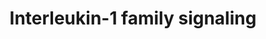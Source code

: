 ---
annotations:
- id: PW:0000883
  parent: regulatory pathway
  type: Pathway Ontology
  value: interleukin-1 signaling pathway
- id: PW:0001193
  parent: signaling pathway
  type: Pathway Ontology
  value: kinase mediated signaling pathway
- id: PW:0000003
  parent: signaling pathway
  type: Pathway Ontology
  value: signaling pathway
authors:
- MaintBot
- MartijnVanIersel
- ReactomeTeam
- Anwesha
- Mkutmon
- DeSl
description: 'The Interleukin-1 (IL1) family of cytokines comprises 11 members, namely
  Interleukin-1 alpha (IL1A), Interleukin-1 beta (IL1B), Interleukin-1 receptor antagonist
  protein (IL1RN, IL1RA), Interleukin-18 (IL18), Interleukin-33 (IL33), Interleukin-36
  receptor antagonist protein (IL36RN, IL36RA), Interleukin-36 alpha (IL36A), Interleukin-36
  beta (IL36B), Interleukin-36 gamma (IL36G), Interleukin-37 (IL37) and Interleukin-38
  (IL38). The genes encoding all except IL18 and IL33 are on chromosome 2. They share
  a common C-terminal three-dimensional structure and  with apart from  IL1RN they
  are synthesized without a hydrophobic leader sequence and are not secreted via the
  classical reticulum endoplasmic-Golgi pathway. IL1B and IL18, are produced as biologically
  inactive propeptides that are cleaved to produce the mature, active interleukin
  peptide.  The IL1 receptor (IL1R) family comprises 10 members: Interleukin-1 receptor
  type 1 (IL1R1, IL1RA), Interleukin-1 receptor type 2 (IL1R2, IL1RB), Interleukin-1
  receptor accessory protein (IL1RAP, IL1RAcP, IL1R3), Interleukin-18 receptor 1 (IL18R1,
  IL18RA) , Interleukin-18 receptor accessory protein (IL18RAP, IL18RB), Interleukin-1
  receptor-like 1 (IL1RL1, ST2, IL33R), Interleukin-1 receptor-like 2 (IL1RL2, IL36R),
  Single Ig IL-1-related receptor (SIGIRR, TIR8), Interleukin-1 receptor accessory
  protein-like 1 (IL1RAPL1, TIGGIR2) and X-linked interleukin-1 receptor accessory
  protein-like 2 (IL1RAPL2, TIGGIR1). Most of the genes encoding these receptors are
  on chromosome 2.  IL1 family receptors heterodimerize upon cytokine binding. IL1,
  IL33 and IL36 bind specific receptors, IL1R1, IL1RL1, and IL1RL2 respectively.  All
  use IL1RAP as a co-receptor. IL18 binds IL18R1 and uses IL18RAP as co-receptor.  The
  complexes formed by IL1 family cytokines and their heterodimeric receptors recruit
  intracellular signaling molecules, including Myeloid differentiation primary response
  protein MyD88 (MYD88), members of he IL1R-associated kinase (IRAK) family, and TNF
  receptor-associated factor 6 (TRAF6), activating Nuclear factor NF-kappa-B (NFÎºB),
  as well as Mitogen-activated protein kinase 14 (MAPK14, p38), c-Jun N-terminal kinases
  (JNKs), extracellular signal-regulated kinases (ERKs) and other Mitogen-activated
  protein kinases (MAPKs).  View original pathway at [http://www.reactome.org/PathwayBrowser/#DIAGRAM=446652
  Reactome].'
last-edited: 2021-01-25
organisms:
- Homo sapiens
redirect_from:
- /index.php/Pathway:WP1839
- /instance/WP1839
revision: null
schema-jsonld:
- '@context': https://schema.org/
  '@id': https://wikipathways.github.io/pathways/WP1839.html
  '@type': Dataset
  creator:
    '@type': Organization
    name: WikiPathways
  description: 'The Interleukin-1 (IL1) family of cytokines comprises 11 members,
    namely Interleukin-1 alpha (IL1A), Interleukin-1 beta (IL1B), Interleukin-1 receptor
    antagonist protein (IL1RN, IL1RA), Interleukin-18 (IL18), Interleukin-33 (IL33),
    Interleukin-36 receptor antagonist protein (IL36RN, IL36RA), Interleukin-36 alpha
    (IL36A), Interleukin-36 beta (IL36B), Interleukin-36 gamma (IL36G), Interleukin-37
    (IL37) and Interleukin-38 (IL38). The genes encoding all except IL18 and IL33
    are on chromosome 2. They share a common C-terminal three-dimensional structure
    and  with apart from  IL1RN they are synthesized without a hydrophobic leader
    sequence and are not secreted via the classical reticulum endoplasmic-Golgi pathway.
    IL1B and IL18, are produced as biologically inactive propeptides that are cleaved
    to produce the mature, active interleukin peptide.  The IL1 receptor (IL1R) family
    comprises 10 members: Interleukin-1 receptor type 1 (IL1R1, IL1RA), Interleukin-1
    receptor type 2 (IL1R2, IL1RB), Interleukin-1 receptor accessory protein (IL1RAP,
    IL1RAcP, IL1R3), Interleukin-18 receptor 1 (IL18R1, IL18RA) , Interleukin-18 receptor
    accessory protein (IL18RAP, IL18RB), Interleukin-1 receptor-like 1 (IL1RL1, ST2,
    IL33R), Interleukin-1 receptor-like 2 (IL1RL2, IL36R), Single Ig IL-1-related
    receptor (SIGIRR, TIR8), Interleukin-1 receptor accessory protein-like 1 (IL1RAPL1,
    TIGGIR2) and X-linked interleukin-1 receptor accessory protein-like 2 (IL1RAPL2,
    TIGGIR1). Most of the genes encoding these receptors are on chromosome 2.  IL1
    family receptors heterodimerize upon cytokine binding. IL1, IL33 and IL36 bind
    specific receptors, IL1R1, IL1RL1, and IL1RL2 respectively.  All use IL1RAP as
    a co-receptor. IL18 binds IL18R1 and uses IL18RAP as co-receptor.  The complexes
    formed by IL1 family cytokines and their heterodimeric receptors recruit intracellular
    signaling molecules, including Myeloid differentiation primary response protein
    MyD88 (MYD88), members of he IL1R-associated kinase (IRAK) family, and TNF receptor-associated
    factor 6 (TRAF6), activating Nuclear factor NF-kappa-B (NFÎºB), as well as Mitogen-activated
    protein kinase 14 (MAPK14, p38), c-Jun N-terminal kinases (JNKs), extracellular
    signal-regulated kinases (ERKs) and other Mitogen-activated protein kinases (MAPKs).  View
    original pathway at [http://www.reactome.org/PathwayBrowser/#DIAGRAM=446652 Reactome].'
  keywords:
  - (BTRC:CUL1:SKP1),(FBXW11:CUL1:SKP1)
  - 26S proteasome
  - 2xp-S-NFKB1(1-968):p-S,T-MAP3K8:TNIP2
  - 3xUb,
  - 3xUb-p-S927,S932-NFKB1(1-968)
  - '3xUb-p-S927,S932-NFKB1(1-968) '
  - ADP
  - 'ALOX5 '
  - 'ALOX5 gene '
  - ATP
  - Activated TAK
  - 'BTRC '
  - BTRC:CUL1:RBX1:SKP1
  - BTRC:CUL1:RBX1:SKP1:NFKB1:RELA:p-S32,S36-NFKBIA:Ub
  - 'CASP1(120-297) '
  - 'CASP1(317-404) '
  - 'CHUK '
  - CHUK:IKBKB:IKBKG
  - 'CUL1 '
  - Caspase-1 tetramer
  - 'FBXW11 '
  - 'IKBKB '
  - 'IKBKG '
  - IKBKG:p-S176,S180-CHUK:p-S177,S181-IKBKB
  - IKKs complex
  - 'IL13 '
  - IL18
  - 'IL18 '
  - 'IL18 gene '
  - IL18 gene, ALOX5
  - 'IL18(1-193) '
  - IL18, ALOX5
  - IL18-2(37-189)
  - IL18:IL18R1
  - IL18:IL18R1:IL18RAP
  - IL18BP
  - 'IL18BP '
  - IL18BP:IL18
  - IL18BP:IL37,IL37(?-218)
  - IL18R1
  - 'IL18R1 '
  - IL18R1:IL37,IL37(?-218)
  - IL18R1:IL37,IL37(?-218):SIGIRR
  - IL18RAP
  - 'IL18RAP '
  - 'IL1B '
  - IL1B(117-269)
  - IL1B,Myr82K-Myr83K-IL1A
  - IL1B,Myr82K-Myr83K-IL1A:IL1R1
  - IL1B,Myr82K-Myr83K-IL1A:IL1R2
  - IL1F10
  - 'IL1F10 '
  - IL1F10(1-?)
  - IL1F10(?-152)
  - 'IL1F10(?-152) '
  - IL1F10(?-152):IL1RAPL1
  - IL1F10:IL1RAPL1
  - IL1F10:IL1RL2
  - IL1R1
  - 'IL1R1 '
  - IL1R1 inhibitors
  - IL1R1:IL1:IL1RAP
  - IL1R1:IL1:IL1RAP:IRAK4:MYD88 dimer
  - IL1R1:IL1:IL1RAP:IRAK4:MYD88 dimer:TOLLIP
  - IL1R1:IL1:IL1RAP:MYD88 dimer
  - IL1R1:IL1:IL1RAP:p-T342,T345,S346-IRAK4:MYD88 dimer:TOLLIP
  - IL1R1:IL1:IL1RAP:p-T342,T345,S346-IRAK4:MYD88 dimer:TOLLIP:IRAK1
  - IL1R1:IL1:IL1RAP:p-T342,T345,S346-IRAK4:MYD88 dimer:TOLLIP:p-2S,S376,T,T209,T378-IRAK1
  - IL1R1:IL1:IL1RAP:p-T342,T345,S346-IRAK4:MYD88 dimer:TOLLIP:p-2S,S376,T,T209,T378-IRAK1:TRAF6
  - IL1R1:IL1:IL1RAP:p-T342,T345,S346-IRAK4:MYD88 dimer:TOLLIP:p-S376,T378-IRAK1
  - IL1R1:IL1R1
  - IL1R1:IL1R2
  - IL1R1:IL1R2:IL1RN
  - IL1R2
  - 'IL1R2 '
  - IL1RAP-1
  - 'IL1RAP-1 '
  - IL1RAPL1
  - 'IL1RAPL1 '
  - IL1RL1
  - 'IL1RL1 '
  - 'IL1RL1-2 '
  - IL1RL1:IL33
  - IL1RL2
  - 'IL1RL2 '
  - IL1RN
  - 'IL1RN '
  - IL33
  - 'IL33 '
  - IL33:IL1RL1-2
  - IL33:IL1RL1:IL1RAP-1
  - IL36:IL1RL2
  - IL36:IL1RL2:IL1RAP-1
  - 'IL36A '
  - IL36A,IL36B,IL36G
  - 'IL36B '
  - 'IL36G '
  - IL36RN
  - 'IL36RN '
  - IL36RN, IL1F10
  - IL36RN,IL1F10:IL1RL2
  - IL37
  - 'IL37 '
  - IL37(1-?)
  - 'IL37(1-?) '
  - IL37(1-?):IL37(?-218):CASP1(120-197):CASP1(317-404)
  - IL37(?-218)
  - 'IL37(?-218) '
  - IL37(?-218):SMAD3
  - IL37(?-218):p-S423,S425-SMAD3
  - IL37,IL37(?-218)
  - IL37:2x(CASP1(120-197):CASP1(317-404))
  - 'IL4 '
  - IL4, IL13
  - IRAK1
  - 'IRAK1 '
  - IRAK1:Pellino:E2
  - IRAK2
  - IRAK3
  - IRAK4
  - 'IRAK4 '
  - IRAK4:Pellino
  - IRAK4:p-Pellino
  - Interleukin-1
  - 'K63polyUb '
  - 'K63polyUb-TRAF6 '
  - K63polyUb-hp-IRAK1
  - 'K63polyUb-hp-IRAK1 '
  - K63polyUb-hp-IRAK1:p-Pellino-1,2,(3):UBE2N:UBE2V1
  - 'MAP2K1 '
  - MAP2K1,MAP2K4
  - 'MAP2K4 '
  - MAP2K6
  - 'MAP3K3 '
  - MAP3K3:SQSTM1
  - MAP3K3:SQSTM1:TRAF6
  - 'MAP3K7 '
  - MAP3K8
  - 'MAP3K8 '
  - MAPK8
  - 'MDP '
  - 'MYD88 '
  - MYD88 dimer
  - 'Myr82K-Myr83K-IL1A '
  - 'NFKB1(1-433) '
  - NFKB1(1-433):RELA
  - NFKB1(1-433):RELA:p-S32,S36-NFKBIA
  - NFKB1(1-433):RELA:p-S32,S36-NFKBIA:BTRC:CUL1:RBX1:SKP1
  - NFKB1(1-968)
  - 'NFKB1(1-968) '
  - NFKB1:MAP3K8:TNIP2
  - NFKB1:RELA:p-S32,S36-NFKBIA:Ub
  - NFKB1:p-S400-MAP3K8:TNIP2
  - NFKB1:p-T290-MAP3K8:TNIP2
  - NFKBIA
  - 'NOD1 '
  - 'NOD2 '
  - 'PELI1 '
  - 'PELI2 '
  - 'PELI3 '
  - 'PSMA1 '
  - 'PSMA2 '
  - 'PSMA3 '
  - 'PSMA4 '
  - 'PSMA5 '
  - 'PSMA6 '
  - 'PSMA7 '
  - 'PSMA8 '
  - 'PSMB1 '
  - 'PSMB10 '
  - 'PSMB11 '
  - 'PSMB2 '
  - 'PSMB3 '
  - 'PSMB4 '
  - 'PSMB5 '
  - 'PSMB6 '
  - 'PSMB7 '
  - 'PSMB8 '
  - 'PSMB9 '
  - 'PSMC1 '
  - 'PSMC2 '
  - 'PSMC3 '
  - 'PSMC4 '
  - 'PSMC5 '
  - 'PSMC6 '
  - 'PSMD1 '
  - 'PSMD10 '
  - 'PSMD11 '
  - 'PSMD12 '
  - 'PSMD13 '
  - 'PSMD14 '
  - 'PSMD2 '
  - 'PSMD3 '
  - 'PSMD4 '
  - 'PSMD5 '
  - 'PSMD6 '
  - 'PSMD7 '
  - 'PSMD8 '
  - 'PSMD9 '
  - 'PSME1 '
  - 'PSME2 '
  - 'PSME3 '
  - 'PSME4 '
  - 'PSMF1 '
  - PTPN
  - 'PTPN11 '
  - 'PTPN11 gene '
  - 'PTPN12 '
  - 'PTPN12 gene '
  - 'PTPN13 '
  - 'PTPN13 gene '
  - 'PTPN14 '
  - 'PTPN14 gene '
  - 'PTPN18 '
  - 'PTPN18 gene '
  - 'PTPN2 '
  - 'PTPN2 gene '
  - 'PTPN20 '
  - 'PTPN20 gene '
  - 'PTPN23 '
  - 'PTPN23 gene '
  - 'PTPN4 '
  - 'PTPN4 gene '
  - 'PTPN5 '
  - 'PTPN5 gene '
  - 'PTPN6 '
  - 'PTPN6 gene '
  - 'PTPN7 '
  - 'PTPN7 gene '
  - 'PTPN9 '
  - 'PTPN9 gene '
  - PTPNs2,4,5,6,7,9,11,12,13,14,18,20,23
  - Pellino 1,2,3
  - Poly-K6-Ub-hp-IRAK1:CHUK:IKBKB:IKBKG
  - 'RBX1 '
  - 'RELA '
  - 'RPS27A(1-76) '
  - SCF-beta-TrCP1,2:p-S927,S932-NFKB1:p-S,T-MAP3K8:TNIP2
  - 'SHFM1 '
  - SIGIRR
  - 'SIGIRR '
  - 'SKP1 '
  - SMAD3
  - 'SMAD3 '
  - 'SQSTM1 '
  - STAT3
  - 'TAB1 '
  - 'TAB2 '
  - 'TAB3 '
  - TAK1 activates NFkB
  - TAK1 complex
  - TBK1
  - TNIP2
  - 'TNIP2 '
  - TOLLIP
  - 'TOLLIP '
  - TRAF6
  - 'TRAF6 '
  - 'UBA52(1-76) '
  - 'UBB(1-76) '
  - 'UBB(153-228) '
  - 'UBB(77-152) '
  - 'UBC(1-76) '
  - 'UBC(153-228) '
  - 'UBC(229-304) '
  - 'UBC(305-380) '
  - 'UBC(381-456) '
  - 'UBC(457-532) '
  - 'UBC(533-608) '
  - 'UBC(609-684) '
  - 'UBC(77-152) '
  - 'UBE2N '
  - UBE2N:UBE2V1
  - UBE2N:UBE2V1:K63polyUb
  - 'UBE2V1 '
  - Ub
  - 'Ub-209-RIPK2 '
  - 'anakinra '
  - and activation of
  - by phosphorylation
  - complex
  - complexes
  - gene
  - genes2,4,5,6,7,9,11,12,13,14,18,20,23
  - 'hp-IRAK1:'
  - hp-IRAK1:3xK63-polyUb-TRAF6:3xUBE2N:UBE2V1
  - hp-IRAK1:3xK63polyUb-TRAF6
  - hp-IRAK1:3xTRAF6
  - hp-IRAK1:3xTRAF6:3xUBE2N:UBE2V1:K63polyUb
  - hp-IRAK1:K6-poly-Ub
  - hp-IRAK1:K63polyUboligo-TRAF6:Activated TAK1 complex
  - hp-IRAK1:Pellino,
  - hp-IRAK1:p-Pellino,
  - 'iE-DAP '
  - inhibitors
  - oligo-TRAF6:TAK1
  - 'p-2S,S376,T,T209,T387-IRAK1 '
  - p-2S,S376,T,T209,T387-IRAK1, IRAK4
  - p-2S,S376,T,T209,T387-IRAK1:TRAF6
  - p-IRAK2
  - 'p-IRAK2 '
  - 'p-PELI1 '
  - 'p-PELI2 '
  - 'p-PELI3 '
  - p-Pellino-1,2,(3)
  - p-Pellino-1,2,(3):UBE2N:UBE2V1:K63polyUb
  - 'p-S176,S180-CHUK '
  - p-S177,S181-IKBKB
  - 'p-S177,S181-IKBKB '
  - p-S207,T211-MAP2K6
  - 'p-S218,S222-MAP2K1 '
  - p-S218,S222-MAP2K1,p-S257,T261-MAP2K4
  - 'p-S257,T261-MAP2K4 '
  - p-S32,S36-NFKBIA
  - 'p-S32,S36-NFKBIA '
  - 'p-S376,T387-IRAK1 '
  - p-S400,T290-MAP3K8
  - 'p-S400,T290-MAP3K8 '
  - 'p-S400-MAP3K8 '
  - p-S423,S425-SMAD3
  - 'p-S423,S425-SMAD3 '
  - 'p-S927,S932-NFKB1(1-968) '
  - p-S927,S932-NFKB1(1-968):MAP3K8:TNIP2
  - p-S927,S932-NFKB1(1-968):p-S,T-MAP3K8:TNIP2
  - p-T,Y-MAPK8
  - 'p-T184,T187-MAP3K7 '
  - p-T342,T345,S346-IRAK4
  - 'p-T342,T345,S346-IRAK4 '
  - p-TBK1
  - p-Y705-STAT3
  - processing
  license: CC0
  name: Interleukin-1 family signaling
seo: CreativeWork
title: Interleukin-1 family signaling
wpid: WP1839
---